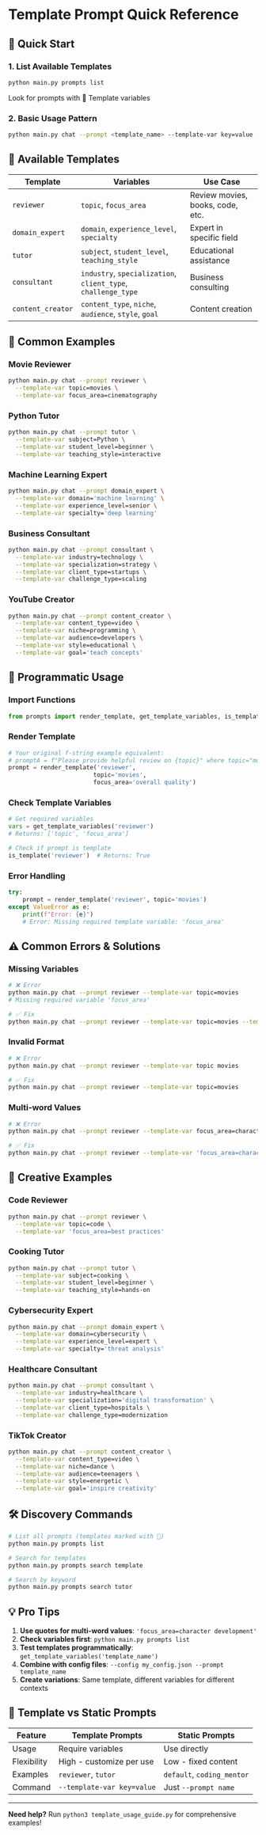 # Template Prompt Quick Reference

## 🚀 Quick Start

### 1. List Available Templates
```bash
python main.py prompts list
```
Look for prompts with 📝 Template variables

### 2. Basic Usage Pattern
```bash
python main.py chat --prompt <template_name> --template-var key=value --template-var key2=value2
```

## 📝 Available Templates

| Template | Variables | Use Case |
|----------|-----------|----------|
| `reviewer` | `topic`, `focus_area` | Review movies, books, code, etc. |
| `domain_expert` | `domain`, `experience_level`, `specialty` | Expert in specific field |
| `tutor` | `subject`, `student_level`, `teaching_style` | Educational assistance |
| `consultant` | `industry`, `specialization`, `client_type`, `challenge_type` | Business consulting |
| `content_creator` | `content_type`, `niche`, `audience`, `style`, `goal` | Content creation |

## 🎯 Common Examples

### Movie Reviewer
```bash
python main.py chat --prompt reviewer \
  --template-var topic=movies \
  --template-var focus_area=cinematography
```

### Python Tutor
```bash
python main.py chat --prompt tutor \
  --template-var subject=Python \
  --template-var student_level=beginner \
  --template-var teaching_style=interactive
```

### Machine Learning Expert
```bash
python main.py chat --prompt domain_expert \
  --template-var domain='machine learning' \
  --template-var experience_level=senior \
  --template-var specialty='deep learning'
```

### Business Consultant
```bash
python main.py chat --prompt consultant \
  --template-var industry=technology \
  --template-var specialization=strategy \
  --template-var client_type=startups \
  --template-var challenge_type=scaling
```

### YouTube Creator
```bash
python main.py chat --prompt content_creator \
  --template-var content_type=video \
  --template-var niche=programming \
  --template-var audience=developers \
  --template-var style=educational \
  --template-var goal='teach concepts'
```

## 🔧 Programmatic Usage

### Import Functions
```python
from prompts import render_template, get_template_variables, is_template
```

### Render Template
```python
# Your original f-string example equivalent:
# promptA = f"Please provide helpful review on {topic}" where topic="movies"
prompt = render_template('reviewer', 
                        topic='movies', 
                        focus_area='overall quality')
```

### Check Template Variables
```python
# Get required variables
vars = get_template_variables('reviewer')
# Returns: ['topic', 'focus_area']

# Check if prompt is template
is_template('reviewer')  # Returns: True
```

### Error Handling
```python
try:
    prompt = render_template('reviewer', topic='movies')
except ValueError as e:
    print(f"Error: {e}")
    # Error: Missing required template variable: 'focus_area'
```

## ⚠️ Common Errors & Solutions

### Missing Variables
```bash
# ❌ Error
python main.py chat --prompt reviewer --template-var topic=movies
# Missing required variable 'focus_area'

# ✅ Fix
python main.py chat --prompt reviewer --template-var topic=movies --template-var focus_area=plot
```

### Invalid Format
```bash
# ❌ Error
python main.py chat --prompt reviewer --template-var topic movies

# ✅ Fix
python main.py chat --prompt reviewer --template-var topic=movies
```

### Multi-word Values
```bash
# ❌ Error
python main.py chat --prompt reviewer --template-var focus_area=character development

# ✅ Fix
python main.py chat --prompt reviewer --template-var 'focus_area=character development'
```

## 🎨 Creative Examples

### Code Reviewer
```bash
python main.py chat --prompt reviewer \
  --template-var topic=code \
  --template-var 'focus_area=best practices'
```

### Cooking Tutor
```bash
python main.py chat --prompt tutor \
  --template-var subject=cooking \
  --template-var student_level=beginner \
  --template-var teaching_style=hands-on
```

### Cybersecurity Expert
```bash
python main.py chat --prompt domain_expert \
  --template-var domain=cybersecurity \
  --template-var experience_level=expert \
  --template-var specialty='threat analysis'
```

### Healthcare Consultant
```bash
python main.py chat --prompt consultant \
  --template-var industry=healthcare \
  --template-var specialization='digital transformation' \
  --template-var client_type=hospitals \
  --template-var challenge_type=modernization
```

### TikTok Creator
```bash
python main.py chat --prompt content_creator \
  --template-var content_type=video \
  --template-var niche=dance \
  --template-var audience=teenagers \
  --template-var style=energetic \
  --template-var goal='inspire creativity'
```

## 🛠️ Discovery Commands

```bash
# List all prompts (templates marked with 📝)
python main.py prompts list

# Search for templates
python main.py prompts search template

# Search by keyword
python main.py prompts search tutor
```

## 💡 Pro Tips

1. **Use quotes for multi-word values**: `'focus_area=character development'`
2. **Check variables first**: `python main.py prompts list`
3. **Test templates programmatically**: `get_template_variables('template_name')`
4. **Combine with config files**: `--config my_config.json --prompt template_name`
5. **Create variations**: Same template, different variables for different contexts

## 🔄 Template vs Static Prompts

| Feature | Template Prompts | Static Prompts |
|---------|------------------|----------------|
| Usage | Require variables | Use directly |
| Flexibility | High - customize per use | Low - fixed content |
| Examples | `reviewer`, `tutor` | `default`, `coding_mentor` |
| Command | `--template-var key=value` | Just `--prompt name` |

---

**Need help?** Run `python3 template_usage_guide.py` for comprehensive examples!
